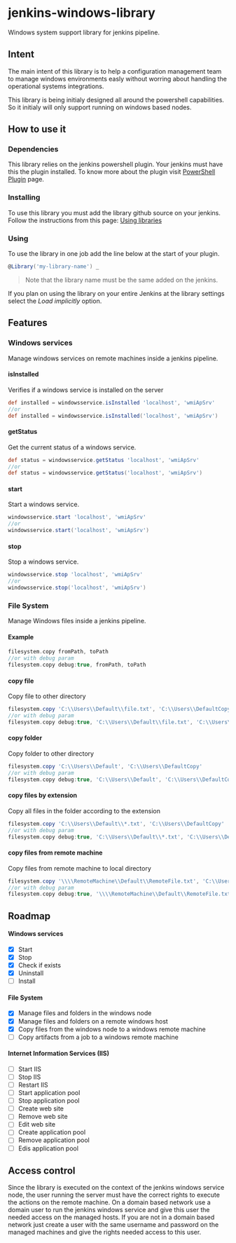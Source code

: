 # jenkins-windows-library
Windows system support library for jenkins pipeline.

## Intent
The main intent of this library is to help a configuration management team to manage windows environments easly without worring about handling the operational systems integrations.

This library is being initialy designed all around the powershell capabilities. So it initialy will only support running on windows based nodes.

## How to use it
### Dependencies
This library relies on the jenkins powershell plugin. Your jenkins must have this the plugin installed. To know more about the plugin visit [PowerShell Plugin](https://wiki.jenkins.io/display/JENKINS/PowerShell+Plugin) page.
### Installing
To use this library you must add the library github source on your jenkins. Follow the instructions from this page: [Using libraries](https://jenkins.io/doc/book/pipeline/shared-libraries/#using-libraries)

### Using
To use the library in one job add the line below at the start of your plugin.
```groovy
@Library('my-library-name') _
```
> Note that the library name must be the same added on the jenkins.

If you plan on using the library on your entire Jenkins at the library settings select the _Load implicitly_ option.

## Features

### Windows services
Manage windows services on remote machines inside a jenkins pipeline.

#### isInstalled
Verifies if a windows service is installed on the server
```groovy
def installed = windowsservice.isInstalled 'localhost', 'wmiApSrv'
//or
def installed = windowsservice.isInstalled('localhost', 'wmiApSrv')
```

#### getStatus
Get the current status of a windows service.
```groovy
def status = windowsservice.getStatus 'localhost', 'wmiApSrv'
//or
def status = windowsservice.getStatus('localhost', 'wmiApSrv')
```

#### start
Start a windows service.
```groovy
windowsservice.start 'localhost', 'wmiApSrv'
//or
windowsservice.start('localhost', 'wmiApSrv')
```

#### stop
Stop a windows service.
```groovy
windowsservice.stop 'localhost', 'wmiApSrv'
//or
windowsservice.stop('localhost', 'wmiApSrv')
```

### File System
Manage Windows files inside a jenkins pipeline.

#### Example
```groovy
filesystem.copy fromPath, toPath
//or with debug param 
filesystem.copy debug:true, fromPath, toPath
```

#### copy file
Copy file to other directory
```groovy
filesystem.copy 'C:\\Users\\Default\\file.txt', 'C:\\Users\\DefaultCopy'
//or with debug param 
filesystem.copy debug:true, 'C:\\Users\\Default\\file.txt', 'C:\\Users\\DefaultCopy'
```

#### copy folder
Copy folder to other directory
```groovy
filesystem.copy 'C:\\Users\\Default', 'C:\\Users\\DefaultCopy'
//or with debug param 
filesystem.copy debug:true, 'C:\\Users\\Default', 'C:\\Users\\DefaultCopy'
```

#### copy files by extension
Copy all files in the folder according to the extension
```groovy
filesystem.copy 'C:\\Users\\Default\\*.txt', 'C:\\Users\\DefaultCopy'
//or with debug param 
filesystem.copy debug:true, 'C:\\Users\\Default\\*.txt', 'C:\\Users\\DefaultCopy'
```

#### copy files from remote machine
Copy files from remote machine to local directory
```groovy
filesystem.copy '\\\\RemoteMachine\\Default\\RemoteFile.txt', 'C:\\Users\\Default'
//or with debug param 
filesystem.copy debug:true, '\\\\RemoteMachine\\Default\\RemoteFile.txt', 'C:\\Users\\Default'
```

## Roadmap
#### Windows services
- [x] Start
- [x] Stop
- [x] Check if exists
- [x] Uninstall
- [ ] Install
#### File System
- [x] Manage files and folders in the windows node
- [x] Manage files and folders on a remote windows host
- [x] Copy files from the windows node to a windows remote machine
- [ ] Copy artifacts from a job to a windows remote machine
#### Internet Information Services (IIS)
- [ ] Start IIS
- [ ] Stop IIS
- [ ] Restart IIS
- [ ] Start application pool
- [ ] Stop application pool
- [ ] Create web site
- [ ] Remove web site
- [ ] Edit web site
- [ ] Create application pool
- [ ] Remove application pool
- [ ] Edis application pool

## Access control
Since the library is executed on the context of the jenkins windows service node, the user running the server must have the correct rights to execute the actions on the remote machine. On a domain based network use a domain user to run the jenkins windows service and give this user the needed access on the managed hosts. If you are not in a domain based network just create a user with the same username and password on the managed machines and give the rights needed access to this user.